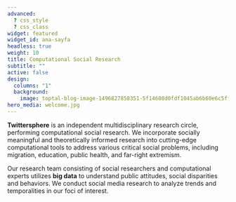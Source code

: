 ```yaml
---
advanced:
  ? css_style
  ? css_class
widget: featured
widget_id: ana-sayfa
headless: true
weight: 10
title: Computational Social Research
subtitle: ""
active: false
design:
  columns: "1"
  background:
    image: toptal-blog-image-1496827858351-5f14608d0fdf1045ab6b60e6c5ff714b.png
hero_media: welcome.jpg
---
```

**Twittersphere** is an independent multidisciplinary research circle, performing computational social research. We incorporate socially meaningful and theoretically informed research into cutting-edge computational tools to address various critical social problems, including migration, education, public health, and far-right extremism.

Our research team consisting of social researchers and computational experts utilizes **big data** to understand public attitudes, social disparities and behaviors. We conduct social media research to analyze trends and temporalities in our foci of interest.